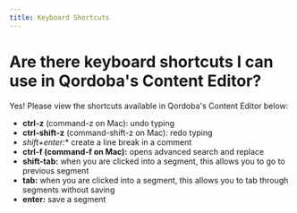 ```yaml
---
title: Keyboard Shortcuts
---
```


# Are there keyboard shortcuts I can use in Qordoba's Content Editor?

Yes! Please view the shortcuts available in Qordoba's Content Editor below:

  - **ctrl-z** (command-z on Mac): undo typing
  - **ctrl-shift-z** (command-shift-z on Mac): redo typing
  - **shift+enter*:** create a line break in a comment
  - **ctrl-f (command-f on Mac):** opens advanced search and replace
  - **shift-tab:** when you are clicked into a segment, this allows you to go to previous segment
  - **tab:** when you are clicked into a segment, this allows you to tab through segments without saving
  - **enter:** save a segment

